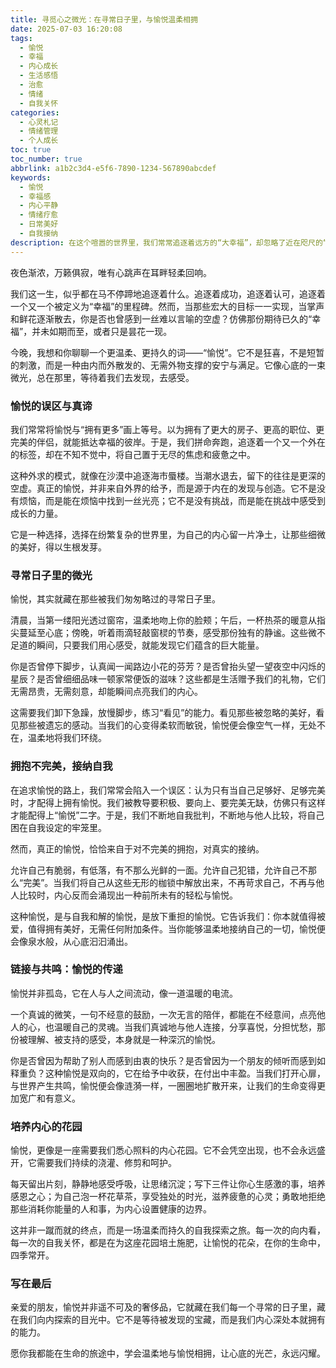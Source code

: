 ```yaml
---
title: 寻觅心之微光：在寻常日子里，与愉悦温柔相拥
date: 2025-07-03 16:20:08
tags:
  - 愉悦
  - 幸福
  - 内心成长
  - 生活感悟
  - 治愈
  - 情绪
  - 自我关怀
categories:
  - 心灵札记
  - 情绪管理
  - 个人成长
toc: true
toc_number: true
abbrlink: a1b2c3d4-e5f6-7890-1234-567890abcdef
keywords:
  - 愉悦
  - 幸福感
  - 内心平静
  - 情绪疗愈
  - 日常美好
  - 自我接纳
description: 在这个喧嚣的世界里，我们常常追逐着远方的“大幸福”，却忽略了近在咫尺的“小愉悦”。这篇文章将带你一同探索，如何卸下疲惫，放慢脚步，在寻常日子里，温柔地与那些细微而真实的愉悦感相拥，让内心重新焕发光彩。
---
```


夜色渐浓，万籁俱寂，唯有心跳声在耳畔轻柔回响。

我们这一生，似乎都在马不停蹄地追逐着什么。追逐着成功，追逐着认可，追逐着一个又一个被定义为“幸福”的里程碑。然而，当那些宏大的目标一一实现，当掌声和鲜花逐渐散去，你是否也曾感到一丝难以言喻的空虚？仿佛那份期待已久的“幸福”，并未如期而至，或者只是昙花一现。

今晚，我想和你聊聊一个更温柔、更持久的词——“愉悦”。它不是狂喜，不是短暂的刺激，而是一种由内而外散发的、无需外物支撑的安宁与满足。它像心底的一束微光，总在那里，等待着我们去发现，去感受。

### 愉悦的误区与真谛

我们常常将愉悦与“拥有更多”画上等号。以为拥有了更大的房子、更高的职位、更完美的伴侣，就能抵达幸福的彼岸。于是，我们拼命奔跑，追逐着一个又一个外在的标签，却在不知不觉中，将自己置于无尽的焦虑和疲惫之中。

这种外求的模式，就像在沙漠中追逐海市蜃楼。当潮水退去，留下的往往是更深的空虚。真正的愉悦，并非来自外界的给予，而是源于内在的发现与创造。它不是没有烦恼，而是能在烦恼中找到一丝光亮；它不是没有挑战，而是能在挑战中感受到成长的力量。

它是一种选择，选择在纷繁复杂的世界里，为自己的内心留一片净土，让那些细微的美好，得以生根发芽。

### 寻常日子里的微光

愉悦，其实就藏在那些被我们匆匆略过的寻常日子里。

清晨，当第一缕阳光透过窗帘，温柔地吻上你的脸颊；午后，一杯热茶的暖意从指尖蔓延至心底；傍晚，听着雨滴轻敲窗棂的节奏，感受那份独有的静谧。这些微不足道的瞬间，只要我们用心感受，就能发现它们蕴含的巨大能量。

你是否曾停下脚步，认真闻一闻路边小花的芬芳？是否曾抬头望一望夜空中闪烁的星辰？是否曾细细品味一顿家常便饭的滋味？这些都是生活赠予我们的礼物，它们无需昂贵，无需刻意，却能瞬间点亮我们的内心。

这需要我们卸下急躁，放慢脚步，练习“看见”的能力。看见那些被忽略的美好，看见那些被遗忘的感动。当我们的心变得柔软而敏锐，愉悦便会像空气一样，无处不在，温柔地将我们环绕。

### 拥抱不完美，接纳自我

在追求愉悦的路上，我们常常会陷入一个误区：认为只有当自己足够好、足够完美时，才配得上拥有愉悦。我们被教导要积极、要向上、要完美无缺，仿佛只有这样才能配得上“愉悦”二字。于是，我们不断地自我批判，不断地与他人比较，将自己困在自我设定的牢笼里。

然而，真正的愉悦，恰恰来自于对不完美的拥抱，对真实的接纳。

允许自己有脆弱，有低落，有不那么光鲜的一面。允许自己犯错，允许自己不那么“完美”。当我们将自己从这些无形的枷锁中解放出来，不再苛求自己，不再与他人比较时，内心反而会涌现出一种前所未有的轻松与愉悦。

这种愉悦，是与自我和解的愉悦，是放下重担的愉悦。它告诉我们：你本就值得被爱，值得拥有美好，无需任何附加条件。当你能够温柔地接纳自己的一切，愉悦便会像泉水般，从心底汩汩涌出。

### 链接与共鸣：愉悦的传递

愉悦并非孤岛，它在人与人之间流动，像一道温暖的电流。

一个真诚的微笑，一句不经意的鼓励，一次无言的陪伴，都能在不经意间，点亮他人的心，也温暖自己的灵魂。当我们真诚地与他人连接，分享喜悦，分担忧愁，那份被理解、被支持的感受，本身就是一种深沉的愉悦。

你是否曾因为帮助了别人而感到由衷的快乐？是否曾因为一个朋友的倾听而感到如释重负？这种愉悦是双向的，它在给予中收获，在付出中丰盈。当我们打开心扉，与世界产生共鸣，愉悦便会像涟漪一样，一圈圈地扩散开来，让我们的生命变得更加宽广和有意义。

### 培养内心的花园

愉悦，更像是一座需要我们悉心照料的内心花园。它不会凭空出现，也不会永远盛开，它需要我们持续的浇灌、修剪和呵护。

每天留出片刻，静静地感受呼吸，让思绪沉淀；写下三件让你心生感激的事，培养感恩之心；为自己泡一杯花草茶，享受独处的时光，滋养疲惫的心灵；勇敢地拒绝那些消耗你能量的人和事，为内心设置健康的边界。

这并非一蹴而就的终点，而是一场温柔而持久的自我探索之旅。每一次的向内看，每一次的自我关怀，都是在为这座花园培土施肥，让愉悦的花朵，在你的生命中，四季常开。

### 写在最后

亲爱的朋友，愉悦并非遥不可及的奢侈品，它就藏在我们每一个寻常的日子里，藏在我们向内探索的目光中。它不是等待被发现的宝藏，而是我们内心深处本就拥有的能力。

愿你我都能在生命的旅途中，学会温柔地与愉悦相拥，让心底的光芒，永远闪耀。